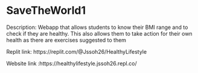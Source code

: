 # SaveTheWorld1
Description: Webapp that allows students to know their BMI range and to check if they are healthy. This also allows them to take action for their own health as there are exercises suggested to them
<p> Replit link: https://replit.com/@Jssoh26/HealthyLifestyle</p>
Website link :https://healthylifestyle.jssoh26.repl.co/
